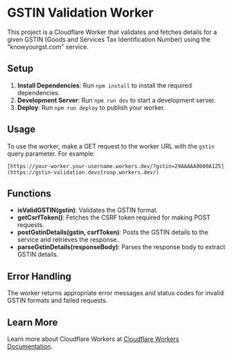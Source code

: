# GSTIN Validation Worker

This project is a Cloudflare Worker that validates and fetches details for a given GSTIN (Goods and Services Tax Identification Number) using the "knowyourgst.com" service.

## Setup

1. **Install Dependencies**: Run `npm install` to install the required dependencies.
2. **Development Server**: Run `npm run dev` to start a development server.
3. **Deploy**: Run `npm run deploy` to publish your worker.

## Usage

To use the worker, make a GET request to the worker URL with the `gstin` query parameter. For example:

```
[https://your-worker.your-username.workers.dev/?gstin=29AAAAA0000A1Z5](https://gstin-validation.devstroop.workers.dev/)
```

## Functions

- **isValidGSTIN(gstin)**: Validates the GSTIN format.
- **getCsrfToken()**: Fetches the CSRF token required for making POST requests.
- **postGstinDetails(gstin, csrfToken)**: Posts the GSTIN details to the service and retrieves the response.
- **parseGstinDetails(responseBody)**: Parses the response body to extract GSTIN details.

## Error Handling

The worker returns appropriate error messages and status codes for invalid GSTIN formats and failed requests.

## Learn More

Learn more about Cloudflare Workers at [Cloudflare Workers Documentation](https://developers.cloudflare.com/workers/).

